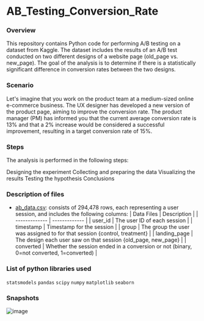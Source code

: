 # AB_Testing_Conversion_Rate

### Overview
This repository contains Python code for performing A/B testing on a dataset from Kaggle. The dataset includes the results of an A/B test conducted on two different designs of a website page (old_page vs. new_page). The goal of the analysis is to determine if there is a statistically significant difference in conversion rates between the two designs.

### Scenario
Let's imagine that you work on the product team at a medium-sized online e-commerce business. The UX designer has developed a new version of the product page, aiming to improve the conversion rate. The product manager (PM) has informed you that the current average conversion rate is 13% and that a 2% increase would be considered a successful improvement, resulting in a target conversion rate of 15%.

### Steps
The analysis is performed in the following steps:

Designing the experiment
Collecting and preparing the data
Visualizing the results
Testing the hypothesis
Conclusions

### Description of files
- [ab_data.csv](https://www.kaggle.com/datasets/zhangluyuan/ab-testing?select=ab_data.csv): consists of 294,478 rows, each representing a user session, and includes the following columns:
| Data Files  | Description |
| ------------- | ------------- |
| user_id | The user ID of each session |
| timestamp | Timestamp for the session |
| group | The group the user was assigned to for that session {control, treatment} |
| landing_page | The design each user saw on that session {old_page, new_page} |
| converted | Whether the session ended in a conversion or not (binary, 0=not converted, 1=converted) |

### List of python libraries used
`statsmodels` `pandas` `scipy` `numpy` `matplotlib` `seaborn`

### Snapshots
![image](https://github.com/yangfuchun/AB_Testing_Conversion_Rate/assets/100629848/eeffc4f8-f520-4303-8018-a360284649cb)




